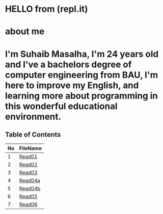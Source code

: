 

# HELLO from (repl.it) 

# about me 
 **I'm Suhaib Masalha, I'm 24 years old and I've a bachelors degree of computer engineering from BAU,  I'm here to improve my English, and learning more about programming in this wonderful educational environment.**
=======



## Table of Contents

No | FileName
---|----------
1 | [Read01](Read01.md)
2 | [Read02](Read02.md)
3 | [Read03](Read03.md)
4 | [Read04a](Read04a.md)
5 | [Read04b](Read04b.md)
6 | [Read05](Read05.md)
7 | [Read06](Read06.md)





	





